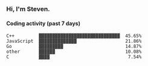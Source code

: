 ### Hi, I'm Steven.

#### Coding activity (past 7 days)
```
C++         ▓▓▓▓▓▓▓▓▓▓▓▓▓▓▓▓▓▓▓▓▓▓▓▓▓▓▓▓▓▓  45.65%
JavaScript  ▓▓▓▓▓▓▓▓▓▓▓▓▓▓                  21.86%
Go          ▓▓▓▓▓▓▓▓▓                       14.87%
other       ▓▓▓▓▓▓                          10.08%
C           ▓▓▓▓                             7.54%
```
